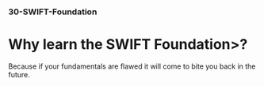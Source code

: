 ### 30-SWIFT-Foundation
# Why learn the SWIFT Foundation>?
Because if your fundamentals are flawed it will come to bite you back in the future.
